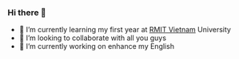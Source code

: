 ### Hi there 👋

- 🌱 I’m currently learning my first year at [RMIT Vietnam](https://www.rmit.edu.vn/) University
- 👯 I’m looking to collaborate with all you guys
- 🔭 I’m currently working on enhance my English

<!--
**vuong-rmit/vuong-rmit** is a ✨ _special_ ✨ repository because its `README.md` (this file) appears on your GitHub profile.

Here are some ideas to get you started:

- 🔭 I’m currently working on ...
- 👯 I’m looking to collaborate on ...
- 🤔 I’m looking for help with ...
- 💬 Ask me about ...
- 📫 How to reach me: ...
- 😄 Pronouns: ...
- ⚡ Fun fact: ...
-->
